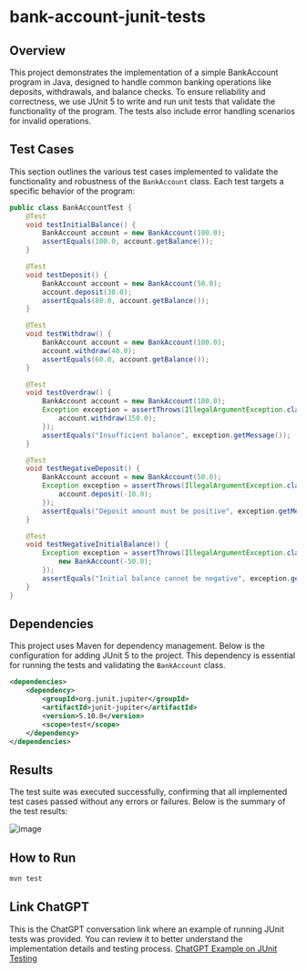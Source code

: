 # bank-account-junit-tests
## Overview
This project demonstrates the implementation of a simple BankAccount program in Java, designed to handle common banking operations like deposits, withdrawals, and balance checks. To ensure reliability and correctness, we use JUnit 5 to write and run unit tests that validate the functionality of the program. The tests also include error handling scenarios for invalid operations.
## Test Cases
This section outlines the various test cases implemented to validate the functionality and robustness of the `BankAccount` class. Each test targets a specific behavior of the program:
```java
public class BankAccountTest {
    @Test
    void testInitialBalance() {
        BankAccount account = new BankAccount(100.0);
        assertEquals(100.0, account.getBalance());
    }

    @Test
    void testDeposit() {
        BankAccount account = new BankAccount(50.0);
        account.deposit(30.0);
        assertEquals(80.0, account.getBalance());
    }

    @Test
    void testWithdraw() {
        BankAccount account = new BankAccount(100.0);
        account.withdraw(40.0);
        assertEquals(60.0, account.getBalance());
    }

    @Test
    void testOverdraw() {
        BankAccount account = new BankAccount(100.0);
        Exception exception = assertThrows(IllegalArgumentException.class, () -> {
            account.withdraw(150.0);
        });
        assertEquals("Insufficient balance", exception.getMessage());
    }

    @Test
    void testNegativeDeposit() {
        BankAccount account = new BankAccount(50.0);
        Exception exception = assertThrows(IllegalArgumentException.class, () -> {
            account.deposit(-10.0);
        });
        assertEquals("Deposit amount must be positive", exception.getMessage());
    }

    @Test
    void testNegativeInitialBalance() {
        Exception exception = assertThrows(IllegalArgumentException.class, () -> {
            new BankAccount(-50.0);
        });
        assertEquals("Initial balance cannot be negative", exception.getMessage());
    }
}
```
## Dependencies
This project uses Maven for dependency management. Below is the configuration for adding JUnit 5 to the project. This dependency is essential for running the tests and validating the `BankAccount` class.
```xml
<dependencies>
    <dependency>
        <groupId>org.junit.jupiter</groupId>
        <artifactId>junit-jupiter</artifactId>
        <version>5.10.0</version>
        <scope>test</scope>
    </dependency>
</dependencies>
```
## Results
The test suite was executed successfully, confirming that all implemented test cases passed without any errors or failures. Below is the summary of the test results:

![image](https://github.com/user-attachments/assets/c48c91b1-ae55-4033-aa3f-94fe32578f78)
## How to Run
```bash
mvn test
```
## Link ChatGPT
This is the ChatGPT conversation link where an example of running JUnit tests was provided. You can review it to better understand the implementation details and testing process. [ChatGPT Example on JUnit Testing](https://chatgpt.com/share/677b68f2-4694-8005-9d7d-b37d5cc09f85)
